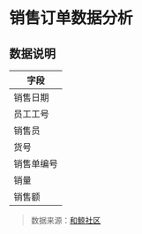 # 销售订单数据分析


## 数据说明


字段 | 
|----|
销售日期 | 
员工工号 | 
销售员 | 
货号 |
销售单编号 | 
销量 | 
销售额| 


>数据来源：[和鲸社区](https://www.heywhale.com/mw/dataset/66cc846d59e7fdcef3ea1239/file)
